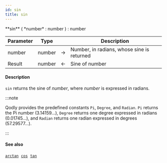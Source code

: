 ```yaml
---
id: sin
title: sin
---
```



<!-- REF #_command_.sin.Syntax -->**sin** ( *number* : number ) : number <!-- END REF -->


<!-- REF #_command_.sin.Params -->
|Parameter|Type||Description|
|---------|--- |:---:|------|
|number|number|&#8594;|Number, in radians, whose sine is returned|
|Result|number|&#8592;|Sine of number|
<!-- END REF -->

#### Description

`sin` <!-- REF #_command_.sin.Summary --> returns the sine of *number*, where *number* is expressed in radians<!-- END REF -->.

:::note

Qodly provides the predefined constants `Pi`, `Degree`, and `Radian`. `Pi` returns the Pi number (3.14159...), `Degree` returns one degree expressed in radians (0.01745...), and `Radian` returns one radian expressed in degrees (57.29577...).

:::

#### See also

[`arctan`](arctan.md)&nbsp; 
[`cos`](cos.md)&nbsp; 
[`tan`](tan.md)
